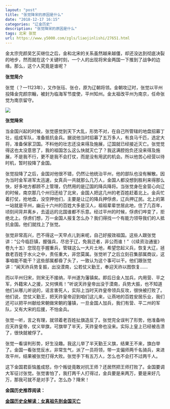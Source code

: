 ```yaml
---
layout: "post"
title: "张觉降宋的原因是什么"
date: "2018-12-17 16:15"
categories: "辽金历史"
description: "张觉降宋的原因是什么"
tags: 北宋 张觉
url: https://www.y5000.com/zgls/liaojinlishi/27651.html
---
```






金太宗完颜吴乞买继位之后，金和北宋的关系虽然越来越僵，却还没达到彻底决裂的地步，然而就在这个关键时刻，一个人的出现将宋金两国一下推到了战争的边缘。那么，这个人究竟是谁呢？

**张觉简介**

张觉（？—1123年），又作张珏、张仓，原为辽朝将领。金朝攻辽时，张觉以平州投降金完颜宗翰，被封为临海军节度使，平州知州。金太祖改平州为南京，任命张觉为南京留守。

![](https://img.y5000.com/uploads/allimg/180115/8-1P115164211259.jpg)

**张觉降宋**

当金国兴起的时候，张觉感觉到天下大乱，形势不对，在自己所管辖的地盘招募丁壮，组成军队，准备抵抗金兵。据说他当时招募了五万多人，有良马千匹，选定大将，准备保家卫国。不料他的壮志还没来得及施展，辽国就已经接近灭亡。张觉觉得这也太没意思了，我的祖国怎么这么快就灭亡了？我这满腔抱负还没来得及施展，不是我不行，更不是我不会打仗，而是没有用武的机会。所以他苦心经营以待时机，暂时投降了金国。

张觉投降了之后，金国对他很不错，仍然让他统治平州，他的部队也没有解散。因为当时金军进军太迅速，女真兵一共就那么几万人，金国人都没想到胜利来得那么快，好多地方都顾不上管理，仍然用的是辽国的降兵降将。当张觉身在金营心向辽的时候，南京那几个州归还给了北宋，金国人把这几州的老百姓赶着北上。金兵忙着打仗，抢地盘，没空押他们，主要是让辽的降兵押俘虏，辽兵押辽民。北上的第一站就是平州，幽云十六州的百姓大多是汉人，祖祖辈辈世居此地，住了几百年，顷刻间背井离乡，去遥远的北国谁都不乐意。经过平州的时候，俘虏们哗变了，拒绝北上。俘虏们想，万一金国人报复怎么办？我们得找一个有能力领导我们的人抵抗金国。他们就找上了张觉。

张觉非常高兴，巴不得这一天早点儿到来呢，自己好报效祖国。这些人跟张觉讲：“公今临巨镇，握强兵，尽忠于辽，免我迁者，非公而谁！”（《续资治通鉴》卷九十五）您现在手握重兵，管辖这么一大片土地，希望您起义兵，恢复大辽，拯救老百姓于水火之中，责任重大，非您莫属。张觉听了之后立刻召集部属商议，这事咱能不能干？这些部属都昏了头了，一致认为这个事可以干。他们跟张觉讲：“闻天祚兵势复振，出没漠南，公若仗义勤王，奉迎天祚以图恢复……

而以平州归宋，则宋无不接纳，平州遂为藩镇矣。即后日金人加兵，内用营、平之军，外籍宋人之援，又何惧焉！”听说天祚皇帝出没于漠南，兵势大振，也不知道他们从哪儿听说的，谣言害死人，实际上当时天祚皇帝领兵反攻，很快被打败了。他们说，您仗义勤王，把天祚皇帝迎到咱们这儿来，让燕地的百姓安居乐业，我们还可以把平州献给宋朝做宋朝的藩镇，一旦金国人加兵，我们有营、平二州的军队，又有大宋的后援，不怕金兵。

张觉一听，言之有理，就领着老百姓扯旗造反了。张觉完全误判了形势，他准备响应天祚皇帝，仗义举旗，可旗举了半天，天祚皇帝也没来。实际上皇上已经被击溃了，很快就被俘了。

张觉一看误判形势，好生没趣。我这儿举了半天勤王义旗，结果王不来，旗白举了。金国一看张觉反水，非常生气，派了一员将领，带一支偏师两千名骑兵，来进攻平州，结果被张觉打得大败。张觉手下有五万人，怎么也不会打不过两千人。

这下金国君臣恼羞成怒，你个叛徒竟敢对抗王师？还居然把王师打败了。金国要调大军征讨张觉。张觉害怕了，我打两千人打得过，金兵要是来两万，要是来好几万，那我可就不是对手了。怎么办？降宋！

**金国历史推荐阅读：**

**[金国历史全解读：女真祖先到金国灭亡](https://www.y5000.com/zgls/liaojinlishi/2018/0115/27654.html)**
